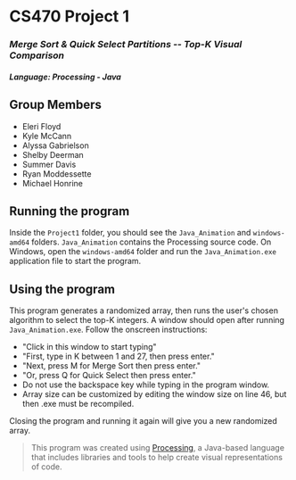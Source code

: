# CS470 Project 1
### _Merge Sort & Quick Select Partitions -- Top-K Visual Comparison_
#### _Language: Processing - Java_

## Group Members
- Eleri Floyd
- Kyle McCann
- Alyssa Gabrielson
- Shelby Deerman
- Summer Davis
- Ryan Moddessette
- Michael Honrine

## Running the program
Inside the `Project1` folder, you should see the `Java_Animation` and `windows-amd64` folders.
`Java_Animation` contains the Processing source code.
On Windows, open the `windows-amd64` folder and run the `Java_Animation.exe` application file to start the program.

## Using the program
This program generates a randomized array, then runs the user's chosen algorithm to select the top-K integers.
A window should open after running `Java_Animation.exe`. Follow the onscreen instructions:
- "Click in this window to start typing"
- "First, type in K between 1 and 27, then press enter."
- "Next, press M for Merge Sort then press enter."
- "Or, press Q for Quick Select then press enter."
- Do not use the backspace key while typing in the program window.
- Array size can be customized by editing the window size on line 46, but then .exe must be recompiled.

Closing the program and running it again will give you a new randomized array.

   [Processing]: <https://processing.org/>
> This program was created using [Processing], a Java-based
> language that includes libraries and tools to help create
> visual representations of code.
